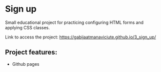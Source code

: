 # Sign up

Small educational project for practicing configuring HTML forms and applying CSS classes.

Link to access the project: https://gabijaatmanaviciute.github.io/3_sign_up/

## Project features:
- Github pages
